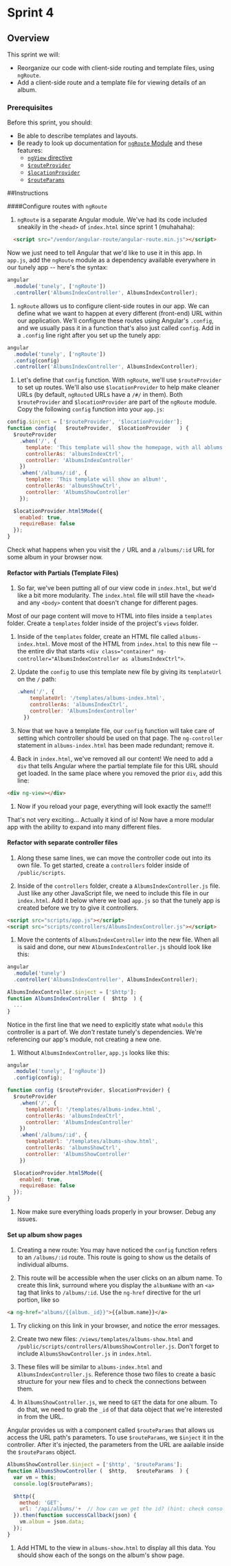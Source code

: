 # Sprint 4

## Overview
This sprint we will:

* Reorganize our code with client-side routing and template files, using `ngRoute`.
* Add a client-side route and a template file  for viewing details of an album.

### Prerequisites

Before this sprint, you should:

* Be able to describe templates and layouts.
* Be ready to look up documentation for [`ngRoute` Module](https://docs.angularjs.org/api/ngRoute) and these features:
    - [`ngView` directive](https://docs.angularjs.org/api/ngRoute/directive/ngView)
    - [`$routeProvider`](https://docs.angularjs.org/api/ngRoute/provider/$routeProvider)
    - [`$locationProvider`](https://docs.angularjs.org/api/ng/provider/$locationProvider)
    - [`$routeParams`](https://docs.angularjs.org/api/ngRoute/service/$routeParams)


##Instructions

####Configure routes with `ngRoute`

1. `ngRoute` is a separate Angular module. We've had its code included sneakily in the `<head>` of `index.html` since sprint 1 (muhahaha):

  ```html
    <script src="/vendor/angular-route/angular-route.min.js"></script>
  ```

   Now we just need to tell Angular that we'd like to use it in this app. In `app.js`, add the `ngRoute` module as a dependency available everywhere in our tunely app -- here's the syntax:

  ```js
  angular
    .module('tunely', ['ngRoute'])
    .controller('AlbumsIndexController', AlbumsIndexController);
  ```

1. `ngRoute` allows us to configure client-side routes in our app. We can define what we want to happen at every different (front-end) URL within our application. We'll configure these routes using Angular's `.config`, and we usually pass it in a function that's also just called `config`. Add in a `.config` line right after you set up the tunely app:

  ```js
  angular
    .module('tunely', ['ngRoute'])
    .config(config)
    .controller('AlbumsIndexController', AlbumsIndexController);
  ```
1. Let's define that `config` function. With `ngRoute`, we'll use `$routeProvider` to set up routes. We'll also use `$locationProvider` to help make cleaner URLs (by default, `ngRoute`d URLs have a `/#/` in them).  Both `$routeProvider` and `$locationProvider` are part of the `ngRoute` module. Copy the following `config` function into your `app.js`:

  ```js
  config.$inject = ['$routeProvider', '$locationProvider'];
  function config(   $routeProvider,  $locationProvider   ) {
    $routeProvider
      .when('/', {
        template: 'This template will show the homepage, with all ablums!',
        controllerAs: 'albumsIndexCtrl',
        controller: 'AlbumsIndexController'
      })
      .when('/albums/:id', {
        template: 'This template will show an album!',
        controllerAs: 'albumsShowCtrl',
        controller: 'AlbumsShowController'
      });

    $locationProvider.html5Mode({
      enabled: true,
      requireBase: false
    });
  }
  ```

  Check what happens when you visit the `/` URL and a `/albums/:id` URL for some album in your browser now.

#### Refactor with Partials (Template Files)

1. So far, we've been putting all of our view code in `index.html`, but we'd like a bit more modularity. The `index.html` file will still have the `<head>` and any `<body>` content that doesn't change for different pages.

Most of our page content will move to HTML into files inside a `templates` folder. Create a `templates` folder inside of the project's `views` folder.

1. Inside of the `templates` folder, create an HTML file called `albums-index.html`. Move most of the HTML from `index.html` to this new file -- the entire div that starts `<div class="container" ng-controller="AlbumsIndexController as albumsIndexCtrl">`.

1. Update the `config` to use this template new file by giving its `templateUrl` on the `/` path:

    ```js
    .when('/', {
        templateUrl: '/templates/albums-index.html',
        controllerAs: 'albumsIndexCtrl',
        controller: 'AlbumsIndexController'
      })
    ```

1. Now that we have a template file, our `config` function will take care of setting which controller should be used on that page.  The `ng-controller` statement in `albums-index.html` has been made redundant; remove it.

1. Back in `index.html`, we've removed all our content!  We need to add a `div` that tells Angular where the partial template file for this URL should get loaded. In the same place where you removed the prior `div`, add this line:

  ```html
  <div ng-view></div>
  ```

1. Now if you reload your page, everything will look exactly the same!!!  

  That's not very exciting... Actually it kind of is! Now have a more modular app with the ability to expand into many different files.


#### Refactor with separate controller files  

1. Along these same lines, we can move the controller code out into its own file. To get started, create a `controllers` folder inside of `/public/scripts`.

1. Inside of the `controllers` folder, create a `AlbumsIndexController.js` file. Just like any other JavaScript file, we need to include this file in our `index.html`. Add it below where we load `app.js` so that the tunely app is created before we try to give it controllers.

  ```html
  <script src="scripts/app.js"></script>
  <script src="scripts/controllers/AlbumsIndexController.js"></script>
  ```
1. Move the contents of `AlbumsIndexController` into the new file. When all is said and done, our new `AlbumsIndexController.js` should look like this:

  ```js
  angular
    .module('tunely')
    .controller('AlbumsIndexController', AlbumsIndexController);

  AlbumsIndexController.$inject = ['$http'];
  function AlbumsIndexController (  $http  ) {
    ...
  }
  ```
  Notice in the first line that we need to explicitly state what `module` this controller is a part of.  We *don't* restate tunely's dependencies.  We're referencing our app's module, not creating a new one.

1. Without `AlbumsIndexController`, `app.js` looks like this:

  ```js
  angular
    .module('tunely', ['ngRoute'])
    .config(config);

  function config ($routeProvider, $locationProvider) {
    $routeProvider
      .when('/', {
        templateUrl: '/templates/albums-index.html',
        controllerAs: 'albumsIndexCtrl',
        controller: 'AlbumsIndexController'
      })
      .when('/albums/:id', {
        templateUrl: '/templates/albums-show.html',
        controllerAs: 'albumsShowCtrl',
        controller: 'AlbumsShowController'
      })

    $locationProvider.html5Mode({
      enabled: true,
      requireBase: false
    });
  }
  ```

1. Now make sure everything loads properly in your browser. Debug any issues.

#### Set up album show pages

1. Creating a new route: You may have noticed the `config` function refers to an `/albums/:id` route. This route is going to show us the details of individual albums.

1. This route will be accessible when the user clicks on an album name. To create this link, surround where you display the `albumName` with an `<a>` tag that links to `/albums/:id`. Use the `ng-href` directive for the url portion, like so

  ```html
  <a ng-href="albums/{{album._id}}">{{album.name}}</a>
  ```
1. Try clicking on this link in your browser, and notice the error messages.

1. Create two new files: `/views/templates/albums-show.html` and `/public/scripts/controllers/AlbumsShowController.js`. Don't forget to include `AlbumsShowController.js` in `index.html`.

1. These files will be similar to `albums-index.html` and `AlbumsIndexController.js`.  Reference those two files to create a basic structure for your new files and to check the connections between them.

1. In `AlbumsShowController.js`, we need to `GET` the data for one album. To do that, we need to grab the `_id` of that data object that we're interested in from the URL.

Angular provides us with a component called `$routeParams` that allows us access the URL path's parameters. To use `$routeParams`, we  `$inject` it in the controller. After it's injected, the parameters from the URL are aailable inside the `$routeParams`  object.

  ```js
  AlbumsShowController.$inject = ['$http', '$routeParams'];
  function AlbumsShowController (  $http,   $routeParams  ) {
    var vm = this;
    console.log($routeParams);

    $http({
      method: 'GET',
      url: '/api/albums/'+  // how can we get the id? (hint: check console log from above)
    }).then(function successCallback(json) {
      vm.album = json.data;
    });
  }
  ```

1. Add HTML to the view in `albums-show.html` to display all this data.  You should show each of the songs on the album's show page.

